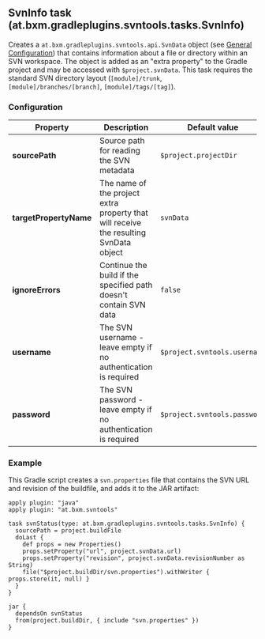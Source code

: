 ## SvnInfo task (at.bxm.gradleplugins.svntools.tasks.SvnInfo)

Creates a `at.bxm.gradleplugins.svntools.api.SvnData` object (see [General Configuration](GeneralConfig.md)) that contains information about a file or directory
within an SVN workspace.
The object is added as an "extra property" to the Gradle project and may be accessed with `$project.svnData`.
This task requires the standard SVN directory layout (`[module]/trunk`, `[module]/branches/[branch]`, `[module]/tags/[tag]`).

### Configuration

Property               | Description | Default value
---------------------- | ----------- | -------------
**sourcePath**         | Source path for reading the SVN metadata | `$project.projectDir`
**targetPropertyName** | The name of the project extra property that will receive the resulting SvnData object | `svnData`
**ignoreErrors**       | Continue the build if the specified path doesn't contain SVN data | `false`
**username**           | The SVN username - leave empty if no authentication is required | `$project.svntools.username`
**password**           | The SVN password - leave empty if no authentication is required | `$project.svntools.password`

### Example

This Gradle script creates a `svn.properties` file that contains the SVN URL and revision of the buildfile, and adds it to the JAR artifact:

    apply plugin: "java"
    apply plugin: "at.bxm.svntools"

    task svnStatus(type: at.bxm.gradleplugins.svntools.tasks.SvnInfo) {
      sourcePath = project.buildFile
      doLast {
        def props = new Properties()
        props.setProperty("url", project.svnData.url)
        props.setProperty("revision", project.svnData.revisionNumber as String)
        file("$project.buildDir/svn.properties").withWriter { props.store(it, null) }
      }
    }

    jar {
      dependsOn svnStatus
      from(project.buildDir, { include "svn.properties" })
    }
